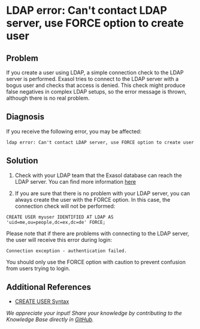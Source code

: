 # LDAP error: Can't contact LDAP server, use FORCE option to create user 
## Problem

If you create a user using LDAP, a simple connection check to the LDAP server is performed. Exasol tries to connect to the LDAP server with a bogus user and checks that access is denied. This check might produce false negatives in complex LDAP setups, so the error message is thrown, although there is no real problem.

## Diagnosis

If you receive the following error, you may be affected:


```
ldap error: Can't contact LDAP server, use FORCE option to create user 
```
## Solution

1. Check with your LDAP team that the Exasol database can reach the LDAP server. You can find more information [here](https://exasol.my.site.com/s/article/Manual-LDAP-Connection-Test)

2. If you are sure that there is no problem with your LDAP server, you can always create the user with the FORCE option. In this case, the connection check will not be performed:


```
CREATE USER myuser IDENTIFIED AT LDAP AS 'uid=me,ou=people,dc=ex,dc=de' FORCE; 
```
Please note that if there are problems with connecting to the LDAP server, the user will receive this error during login:
```markup
Connection exception - authentication failed.
```
You should only use the FORCE option with caution to prevent confusion from users trying to login.

## Additional References

* [CREATE USER Syntax](https://docs.exasol.com/sql/create_user.htm)

*We appreciate your input! Share your knowledge by contributing to the Knowledge Base directly in [GitHub](https://github.com/exasol/public-knowledgebase).* 